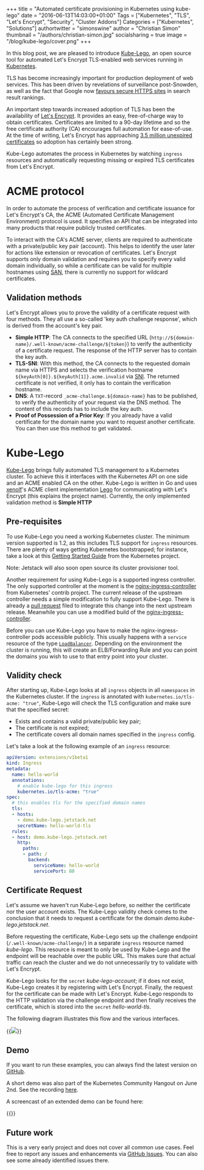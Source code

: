 +++
title = "Automated certificate provisioning in Kubernetes using kube-lego"
date = "2016-06-13T14:03:00+01:00"
Tags = ["Kubernetes", "TLS", "Let's Encrypt", "Security", "Cluster Addons"]
Categories = ["Kubernetes", "Solutions"]
authortwitter = "simonswine"
author = "Christian Simon"
thumbnail = "/authors/christian-simon.jpg"
socialsharing = true
image = "/blog/kube-lego/cover.png"
+++

In this blog post, we are pleased to introduce [Kube-Lego], an open source tool for automated Let's Encrypt TLS-enabled web services running in [Kubernetes].

TLS has become increasingly important for production deployment of web services. This has been driven by  revelations of surveillance post-Snowden, as well as the fact that Google now [favours secure HTTPS sites](https://security.googleblog.com/2015/12/indexing-https-pages-by-default.html) in search result rankings.

An important step towards increased adoption of TLS has been the availability of
[Let's Encrypt]. It provides an easy, free-of-charge way to obtain certificates. Certificates are limited to a 90-day lifetime and so the free certificate authority (CA) encourages full automation for ease-of-use. At the time of writing, Let's Encrypt has approaching [3.5 million unexpired certificates](https://letsencrypt.org/stats/) so adoption has certainly been strong.

Kube-Lego automates the process in Kubernetes by watching `ingress` resources and automatically requesting missing or expired TLS certificates from Let's Encrypt.

[ACME]:https://letsencrypt.github.io/acme-spec/
[Kube-Lego]:https://github.com/jetstack/kube-lego
[Let's Encrypt]:https://letsencrypt.org/
[Kubernetes]:https://kubernetes.io/
[SAN]:https://en.wikipedia.org/wiki/Subject_Alternative_Name
[SNI]:https://en.wikipedia.org/wiki/Server_Name_Indication
[Lego]:https://github.com/xenolf/lego
[xenolf]:https://github.com/xenolf
[nginx-ingress-controller]:https://github.com/kubernetes/contrib/tree/master/ingress/controllers/nginx

<!--more-->

# ACME protocol

In order to automate the process of verification and certificate issuance for
Let's Encrypt's CA, the ACME (Automated Certificate Management Environment)
protocol is used. It specifies an API that can be integrated into many products
that require publicly trusted certificates.

To interact with the CA's ACME server, clients are required to
authenticate with a private/public key pair (account). This helps to identify
the user later for actions like extension or revocation of certificates. Let's
Encrypt supports only domain validation and requires you to specify every
valid domain individually, so while a certificate can be valid for multiple
hostnames using [SAN], there is currently no support for wildcard certificates.

## Validation methods

Let's Encrypt allows you to prove the validity of a certificate request
with four methods. They all use a so-called 'key auth challenge response', which
is derived from the account's key pair.

- **Simple HTTP**: The CA connects to the specified URL
(`http://${domain-name}/.well-known/acme-challenge/${token}`) to verify the
authenticity of a certificate request. The response of the HTTP server has to
contain the key auth.
- **TLS-SNI**: With this method, the CA connects to the requested domain
name via HTTPS and selects the verification hostname
`${keyAuth[0]}.${keyAuth[1]}.acme.invalid` via [SNI]. The returned certificate
is not verified, it only has to contain the verification hostname.
- **DNS**: A `TXT`-record `_acme-challenge.${domain-name}` has to be published,
to verify the authenticity of your request via the DNS method. The content of
this records has to include the key auth.
- **Proof of Possession of a Prior Key**: If you already have a valid
certificate for the domain name you want to request another certificate. You can then use this method to get validated.

# Kube-Lego

[Kube-Lego] brings fully automated TLS management to a Kubernetes cluster.
To achieve this it interfaces with the Kubernetes API on one side and an ACME
enabled CA on the other. Kube-Lego is written in Go and uses [xenolf]'s
ACME client implementation [Lego] for communicating with Let's
Encrypt (this explains the project name). Currently, the only
implemented validation method is **Simple HTTP**

## Pre-requisites

To use Kube-Lego you need a working Kubernetes cluster. The minimum
version supported is 1.2, as this includes TLS support for `ingress` resources. There are plenty of ways getting Kubernetes
bootstrapped; for instance, take a look at this [Getting Started
Guide](http://kubernetes.io/docs/getting-started-guides/) from the Kubernetes
project.

Note: Jetstack will also soon open source its cluster provisioner tool.

Another requirement for using Kube-Lego is a supported
ingress controller. The only supported controller at the moment is the
[nginx-ingress-controller] from Kubernetes' contrib project. The current
release of the upstream controller needs a simple modification to fully support
Kube-Lego. There is already a [pull
request](https://github.com/kubernetes/contrib/pull/850) filed to integrate
this change into the next upstream release. Meanwhile you can use a modified
build of the
[nginx-ingress-controller](https://hub.docker.com/r/simonswine/nginx-ingress-controller/).

Before you can use Kube-Lego you have to make the nginx-ingress-controller pods
accessible publicly. This usually happens with a `service` resource of the type
[`LoadBalancer`](http://kubernetes.io/docs/user-guide/load-balancer/).
Depending on the environment the cluster is running, this will create an
ELB/Forwarding Rule and you can point the domains you wish to use to that entry
point into your cluster.

## Validity check

After starting up, Kube-Lego looks at all `ingress` objects in all `namespaces` in the Kubernetes cluster. If the `ingress` is annotated with `kubernetes.io/tls-acme: "true"`, Kube-Lego will check the TLS configuration and make sure that the specified secret:

- Exists and contains a valid private/public key pair;
- The certificate is not expired;
- The certificate covers all domain names specified in the `ingress` config.

Let's take a look at the following example of an `ingress` resource:

```yaml
apiVersion: extensions/v1beta1
kind: Ingress
metadata:
  name: hello-world
  annotations:
    # enable kube-lego for this ingress
    kubernetes.io/tls-acme: "true"
spec:
  # this enables tls for the specified domain names
  tls:
  - hosts:
    - demo.kube-lego.jetstack.net
    secretName: hello-world-tls
  rules:
  - host: demo.kube-lego.jetstack.net
    http:
      paths:
      - path: /
        backend:
          serviceName: hello-world
          servicePort: 80
```

## Certificate Request

Let's assume we haven't run Kube-Lego before, so neither the certificate nor
the user account exists. The Kube-Lego validity check comes to the conclusion
that it needs to request a certificate for the domain
*demo.kube-lego.jetstack.net*.

Before requesting the certificate, Kube-Lego sets up the challenge endpoint
(`/.well-known/acme-challenge/`) in a separate `ingress` resource named
*kube-lego*. This resource is meant to only be used by Kube-Lego and the endpoint
will be reachable over the public URL. This
makes sure that actual traffic can reach the cluster and we do not
unnecessarily try to validate with Let's Encrypt.

Kube-Lego looks for the `secret` *kube-lego-account*; if it does not
exist, Kube-Lego creates it by registering with Let's Encrypt. Finally, the
request for the certificate can be made with Let's Encrypt. Kube-Lego
responds to the HTTP validation via the challenge endpoint and then finally
receives the certificate, which is stored into the `secret` *hello-world-tls*.

The following diagram illustrates this flow and the various interfaces.

{{<img src="/blog/kube-lego/architecture.gif" caption="Kube-Lego process" class="pure-img center" >}}

## Demo

If you want to run these examples, you can always find the latest
version on [GitHub](https://github.com/jetstack/kube-lego/tree/master/examples).

A short demo was also part of the Kubernetes Community Hangout on June 2nd. See the recording [here](https://www.youtube.com/watch?v=M3b8Wzqi56A).

A screencast of an extended demo can be found here:

{{<asciinema castid="47444" class="center" caption="Screencast">}}

## Future work

This is a very early project and does not cover all common use cases.
Feel free to report any issues and enhancements via [GitHub
Issues](https://github.com/jetstack/kube-lego/issues). You can also see some
already identified issues there.
